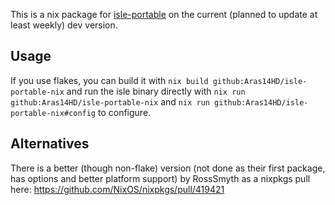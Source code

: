 This is a nix package for [isle-portable](https://github.com/isledecomp/isle-portable) on the current (planned to update at least weekly) dev version.
## Usage
If you use flakes, you can build it with `nix build github:Aras14HD/isle-portable-nix` and run the isle binary directly with `nix run github:Aras14HD/isle-portable-nix` and `nix run github:Aras14HD/isle-portable-nix#config` to configure.

## Alternatives
There is a better (though non-flake) version (not done as their first package, has options and better platform support) by RossSmyth as a nixpkgs pull here: https://github.com/NixOS/nixpkgs/pull/419421
